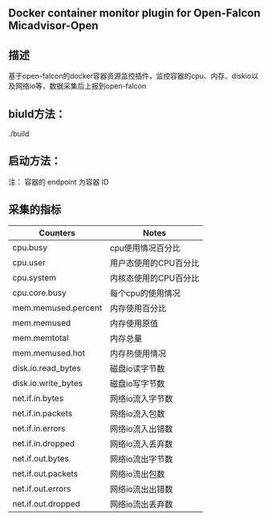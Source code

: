 Docker container monitor plugin for Open-Falcon  Micadvisor-Open
------------------------------------
描述
------------------
基于open-falcon的docker容器资源监控插件，监控容器的cpu、内存、diskio以及网络io等，数据采集后上报到open-falcon

biuld方法：
-----------------
./build

启动方法：
-----------------

注：
容器的 endpoint 为容器 ID

采集的指标
--------------------------
| Counters | Notes|
|-----|------|
|cpu.busy|cpu使用情况百分比|
|cpu.user|用户态使用的CPU百分比|
|cpu.system|内核态使用的CPU百分比|
|cpu.core.busy|每个cpu的使用情况|
|mem.memused.percent|内存使用百分比|
|mem.memused|内存使用原值|
|mem.memtotal|内存总量|
|mem.memused.hot|内存热使用情况|
|disk.io.read_bytes|磁盘io读字节数|
|disk.io.write_bytes|磁盘io写字节数|
|net.if.in.bytes|网络io流入字节数|
|net.if.in.packets|网络io流入包数|
|net.if.in.errors|网络io流入出错数|
|net.if.in.dropped|网络io流入丢弃数|
|net.if.out.bytes|网络io流出字节数|
|net.if.out.packets|网络io流出包数|
|net.if.out.errors|网络io流出出错数|
|net.if.out.dropped|网络io流出丢弃数|
